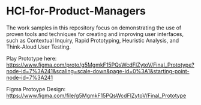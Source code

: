 # HCI-for-Product-Managers
The work samples in this repository focus on demonstrating the use of proven tools and techniques for creating and improving user interfaces, such as Contextual Inquiry, Rapid Prototyping, Heuristic Analysis, and Think-Aloud User Testing. 

Play Prototype here: https://www.figma.com/proto/g5MgmkF15PQsWcdFIZytoV/Final_Prototype?node-id=7%3A241&scaling=scale-down&page-id=0%3A1&starting-point-node-id=7%3A241 

Figma Protoype Design: https://www.figma.com/file/g5MgmkF15PQsWcdFIZytoV/Final_Prototype
